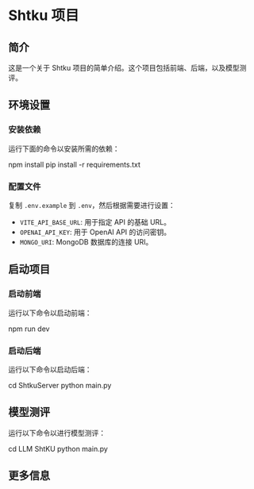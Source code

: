 # Shtku 项目

## 简介

这是一个关于 Shtku 项目的简单介绍。这个项目包括前端、后端，以及模型测评。

## 环境设置

### 安装依赖

运行下面的命令以安装所需的依赖：


npm install
pip install -r requirements.txt


### 配置文件

复制 `.env.example` 到 `.env`，然后根据需要进行设置：

- `VITE_API_BASE_URL`: 用于指定 API 的基础 URL。
- `OPENAI_API_KEY`: 用于 OpenAI API 的访问密钥。
- `MONGO_URI`: MongoDB 数据库的连接 URI。

## 启动项目

### 启动前端

运行以下命令以启动前端：


npm run dev


### 启动后端

运行以下命令以启动后端：


cd ShtkuServer
python main.py


## 模型测评

运行以下命令以进行模型测评：


cd LLM ShtKU
python main.py


## 更多信息

